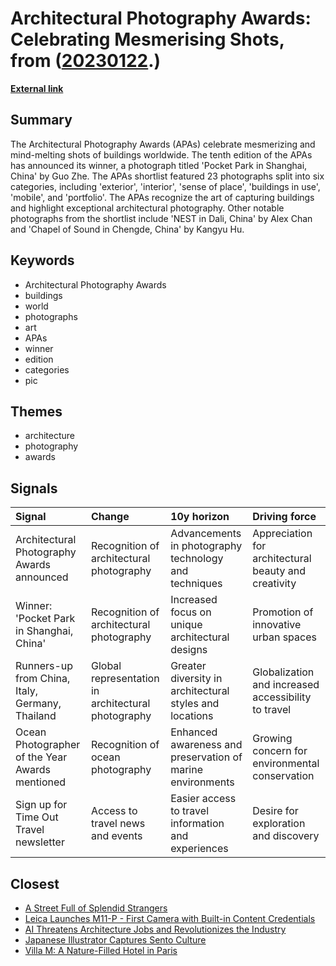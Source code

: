 # __Architectural Photography Awards: Celebrating Mesmerising Shots__, from ([20230122](https://kghosh.substack.com/p/20230122).)

__[External link](https://www.timeout.com/news/this-is-officially-the-best-architecture-photo-of-the-year-122222)__



## Summary

The Architectural Photography Awards (APAs) celebrate mesmerizing and mind-melting shots of buildings worldwide. The tenth edition of the APAs has announced its winner, a photograph titled 'Pocket Park in Shanghai, China' by Guo Zhe. The APAs shortlist featured 23 photographs split into six categories, including 'exterior', 'interior', 'sense of place', 'buildings in use', 'mobile', and 'portfolio'. The APAs recognize the art of capturing buildings and highlight exceptional architectural photography. Other notable photographs from the shortlist include 'NEST in Dali, China' by Alex Chan and 'Chapel of Sound in Chengde, China' by Kangyu Hu.

## Keywords

* Architectural Photography Awards
* buildings
* world
* photographs
* art
* APAs
* winner
* edition
* categories
* pic

## Themes

* architecture
* photography
* awards

## Signals

| Signal                                          | Change                                             | 10y horizon                                                | Driving force                                        |
|:------------------------------------------------|:---------------------------------------------------|:-----------------------------------------------------------|:-----------------------------------------------------|
| Architectural Photography Awards announced      | Recognition of architectural photography           | Advancements in photography technology and techniques      | Appreciation for architectural beauty and creativity |
| Winner: 'Pocket Park in Shanghai, China'        | Recognition of architectural photography           | Increased focus on unique architectural designs            | Promotion of innovative urban spaces                 |
| Runners-up from China, Italy, Germany, Thailand | Global representation in architectural photography | Greater diversity in architectural styles and locations    | Globalization and increased accessibility to travel  |
| Ocean Photographer of the Year Awards mentioned | Recognition of ocean photography                   | Enhanced awareness and preservation of marine environments | Growing concern for environmental conservation       |
| Sign up for Time Out Travel newsletter          | Access to travel news and events                   | Easier access to travel information and experiences        | Desire for exploration and discovery                 |

## Closest

* [A Street Full of Splendid Strangers](ab6e3fcdacd5615fd45dda4664c395e5)
* [Leica Launches M11-P - First Camera with Built-in Content Credentials](bc3b32f7e96fc98dd6d20a6bd4bb0f3d)
* [AI Threatens Architecture Jobs and Revolutionizes the Industry](bf4505c73a7c8cd0d84f15d3384b0433)
* [Japanese Illustrator Captures Sento Culture](bcc07dc334bdd857ebaf70313b1aecc8)
* [Villa M: A Nature-Filled Hotel in Paris](2e9f6055b67e6e737e006c2aab6edddb)